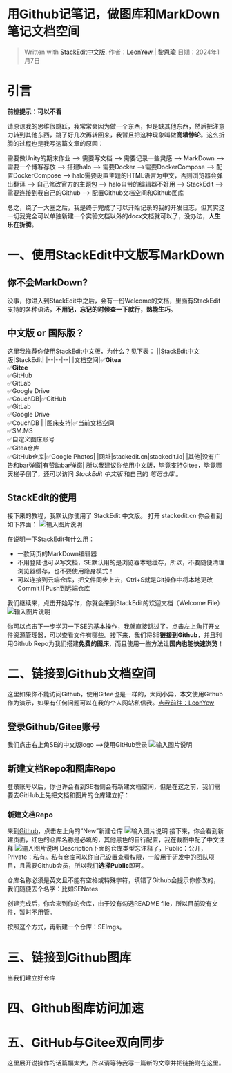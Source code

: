 # 用Github记笔记，做图库和MarkDown笔记文档空间
> Written with [StackEdit中文版](https://stackedit.cn/).
> 作者：[LeonYew | 黎恩瑜](http://leonyew.fun)
> 日期：2024年1月7日

# 引言
**前排提示：可以不看**

请原谅我的思维很跳跃，我常常会因为做一个东西，但是缺其他东西，然后把注意力转到其他东西，跳了好几次再转回来，我暂且把这种现象叫做**高墙悖论**。这么折腾的过程也是我写这篇文章的原因：

需要做Unity的期末作业 --> 需要写文档 --> 需要记录一些灵感 --> MarkDown --> 需要一个博客存放 --> 搭建halo --> 需要Docker -->需要DockerCompose --> 配置DockerCompose --> halo需要设置主题的HTML语言为中文，否则浏览器会弹出翻译 --> 自己修改官方的主题包 --> halo自带的编辑器不好用 --> StackEdit --> 需要连接到我自己的Github --> 配置Github文档空间和Github图库

总之，绕了一大圈之后，我是终于完成了可以开始记录的我的开发日志，但其实这一切我完全可以单独新建一个实验文档以外的docx文档就可以了，没办法，**人生乐在折腾**。
# 一、使用StackEdit中文版写MarkDown
## 你不会MarkDown?
没事，你进入到StackEdit中之后，会有一份Welcome的文档，里面有StackEdit支持的各种语法，**不用记，忘记的时候查一下就行，熟能生巧**。
## 中文版 or 国际版？
这里我推荐你使用StackEdit中文版，为什么？见下表：
||StackEdit中文版|StackEdit|
|--|--|--|
|文档空间|✅**Gitea** <br>✅**Gitee** <br>✅GitHub <br>✅GitLab <br>✅Google Drive <br>✅CouchDB|✅GitHub <br>✅GitLab <br>✅Google Drive <br>✅CouchDB |
|图床支持|✅当前文档空间<br> ✅SM.MS <br> ✅自定义图床账号<br> ✅Gitea仓库<br> ✅GitHub仓库|✅Google Photos|
|网址|stackedit.cn|stackedit.io|
|其他|没有广告和bar弹窗|有赞助bar弹窗|
所以我建议你使用中文版，毕竟支持Gitee，毕竟哪天梯子倒了，还可以访问 *StackEdit 中文版* 和自己的 *笔记仓库* 。
## StackEdit的使用
接下来的教程，我默认你使用了 StackEdit 中文版。
打开 stackedit.cn 你会看到如下界面：
![输入图片说明](https://raw.githubusercontent.com/LeonYew-SWPU/FileTem/main/imgs/2024-01-07/6PaJoOKpDcEYOC03.png)

在说明一下StackEdit有什么用：
- 一款网页的MarkDown编辑器
- 不用登陆也可以写文档，SE默认用的是浏览器本地缓存，所以，不要随便清理浏览器缓存，也不要使用隐身模式！
- 可以连接到云端仓库，把文件同步上去，Ctrl+S就是Git操作中将本地更改Commit并Push到远端仓库

我们继续来，点击开始写作，你就会来到StackEdit的欢迎文档（Welcome File）
![输入图片说明](https://raw.githubusercontent.com/LeonYew-SWPU/FileTem/main/imgs/2024-01-07/q2Xhb5XeZmUPL5IL.png)

你可以点击下一步学习一下SE的基本操作，我就直接跳过了。点击左上角打开文件资源管理器，可以查看文件有哪些。接下来，我们将SE**链接到Github**，并且利用Github Repo为我们搭建**免费的图床**，而且使用一些方法让**国内也能快速浏览**！

# 二、链接到Github文档空间
这里如果你不能访问Github，使用Gitee也是一样的，大同小异，本文使用Github作为演示，如果有任何问题可以在我的个人网站私信我。[点我前往：LeonYew](http://leonyew.fun)
## 登录Github/Gitee账号
我们点击右上角SE的中文版logo -->使用GitHub登录
![输入图片说明](https://raw.githubusercontent.com/LeonYew-SWPU/FileTem/main/imgs/2024-01-07/kTRMXFuYi2raxeQv.png)
## 新建文档Repo和图库Repo
登录账号以后，你也许会看到SE右侧会有新建文档空间，但是在这之前，我们需要去GitHub上先把文档和图片的仓库建立好：
### 新建文档Repo
来到[Github](https://github.com/)，点击左上角的“New”新建仓库
![输入图片说明](https://raw.githubusercontent.com/LeonYew-SWPU/FileTem/main/imgs/2024-01-07/vnDZDs6mYeoiek21.png)
接下来，你会看到新建页面，红色的仓库名称是必填的，其他黑色的自行配置，我在截图中配了中文注释
![输入图片说明](https://raw.githubusercontent.com/LeonYew-SWPU/FileTem/main/imgs/2024-01-07/mipRoAOlAIO5S4Xq.png)
Description下面的仓库类型忘注释了，Public：公开，Private：私有。私有仓库可以你自己设置查看权限，一般用于研发中的团队项目，且需要Github会员，所以我们**选择Public**即可。

仓库名称必须是英文且不能有空格或特殊字符，填错了Github会提示你修改的，我们随便去个名字：比如SENotes

创建完成后，你会来到你的仓库，由于没有勾选README file，所以目前没有文件，暂时不用管。

按照这个方式，再新建一个仓库：SEImgs。
# 三、链接到Github图库
当我们建立好仓库
# 四、Github图库访问加速
# 五、GitHub与Gitee双向同步
这里展开说操作的话篇幅太大，所以请等待我写一篇新的文章并把链接附在这里。
<!--stackedit_data:
eyJoaXN0b3J5IjpbLTE0OTUwMzc0NTddfQ==
-->